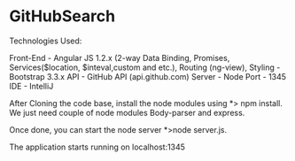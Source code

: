 # GitHubSearch

Technologies Used:

Front-End - Angular JS 1.2.x (2-way Data Binding, Promises, Services($location, $inteval,custom and etc.), Routing (ng-view), 
Styling - Bootstrap 3.3.x
API - GitHub API (api.github.com)
Server - Node
Port - 1345
IDE - IntelliJ


After Cloning the code base, install the node modules using *> npm install.
We just need couple of node modules Body-parser and express. 

Once done, you can start the node server *>node server.js.

The application starts running on localhost:1345

